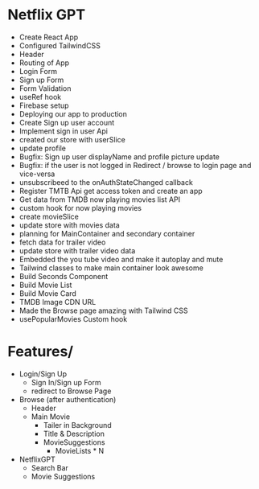 # Netflix GPT

- Create React App
- Configured TailwindCSS
- Header
- Routing of App
- Login Form
- Sign up Form
- Form Validation
- useRef hook
- Firebase setup
- Deploying our app to production
- Create Sign up user account
- Implement sign in user Api
- created our store with userSlice
- update profile
- Bugfix: Sign up user displayName and profile picture update
- Bugfix: if the user is not logged in Redirect / browse to login page and vice-versa
- unsubscribeed to the onAuthStateChanged callback
- Register TMTB Api get access token and create an app
- Get data from TMDB now playing movies list API
- custom hook for now playing movies
- create movieSlice
- update store with movies data
- planning for MainContainer and secondary container
- fetch data for trailer video
- update store with trailer video data
- Embedded the you tube video and make it autoplay and mute
- Tailwind classes to make main container look awesome
- Build Seconds Component
- Build Movie List
- Build Movie Card
- TMDB Image CDN URL
- Made the Browse page amazing with Tailwind CSS
- usePopularMovies Custom hook

# Features/
- Login/Sign Up
    - Sign In/Sign up Form
    - redirect to Browse Page
- Browse (after authentication)
   - Header
   - Main Movie
       - Tailer in Background
       - Title & Description
       - MovieSuggestions
           - MovieLists * N
- NetflixGPT
    - Search Bar
    - Movie Suggestions